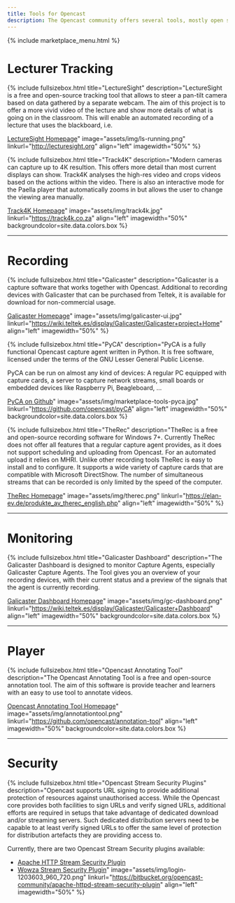 ```yaml
---
title: Tools for Opencast
description: The Opencast community offers several tools, mostly open source, that work together with Opencast to increase the functionality. These tools can improve the capture, offer a export or integration into other systems and much more.
---
```

{% include marketplace_menu.html %}

# Lecturer Tracking

{% include fullsizebox.html
title="LectureSight"
description="LectureSight is a free and open-source tracking tool that allows to steer a pan-tilt camera based on data gathered by a separate webcam. The aim of this project is to offer a more vivid video of the lecture and show more details of what is going on in the classroom. This will enable an automated recording of a lecture that uses the blackboard, i.e.

[LectureSight Homepage](http://lecturesight.org)"
image="assets/img/ls-running.png"
linkurl="http://lecturesight.org"
align="left"
imagewidth="50%"
%}

{% include fullsizebox.html
title="Track4K"
description="Modern cameras can capture up to 4K resultion. This offers more detail than most current displays can show. Track4K analyses the high-res video and crops videos based on the actions within the video. There is also an interactive mode for the Paella player that automatically zooms in but allows the user to change the viewing area manually.

[Track4K Homepage](https://track4k.co.za)"
image="assets/img/track4k.jpg"
linkurl="https://track4k.co.za"
align="left"
imagewidth="50%"
backgroundcolor=site.data.colors.box
%}

---

# Recording

{% include fullsizebox.html
title="Galicaster"
description="Galicaster is a capture software that works together with Opencast. Additional to recording devices with Galicaster that can be purchased from Teltek, it is available for download for non-commercial usage.

[Galicaster Homepage](https://wiki.teltek.es/display/Galicaster/Galicaster+project+Home)"
image="assets/img/galicaster-ui.jpg"
linkurl="https://wiki.teltek.es/display/Galicaster/Galicaster+project+Home"
align="left"
imagewidth="50%"
%}

{% include fullsizebox.html
title="PyCA"
description="PyCA is a fully functional Opencast capture agent written in Python. It is free software, licensed under the terms of the GNU Lesser General Public License.

PyCA can be run on almost any kind of devices: A regular PC equipped with capture cards, a server to capture network streams, small boards or embedded devices like Raspberry Pi, Beagleboard, …

[PyCA on Github](https://github.com/opencast/pyCA)"
image="assets/img/marketplace-tools-pyca.jpg"
linkurl="https://github.com/opencast/pyCA"
align="left"
imagewidth="50%"
backgroundcolor=site.data.colors.box
%}

{% include fullsizebox.html
title="TheRec"
description="TheRec is a free and open-source recording software for Windows 7+. Currently TheRec does not offer all features that a regular capture agent provides, as it does not support scheduling and uploading from Opencast. For an automated upload it relies on MHRI. Unlike other recording tools TheRec is easy to install and to configure. It supports a wide variety of capture cards that are compatible with Microsoft DirectShow. The number of simultaneous streams that can be recorded is only limited by the speed of the computer.

[TheRec Homepage](https://elan-ev.de/produkte_av_therec_english.php)"
image="assets/img/therec.png"
linkurl="https://elan-ev.de/produkte_av_therec_english.php"
align="left"
imagewidth="50%"
%}

---

# Monitoring

{% include fullsizebox.html
title="Galicaster Dashboard"
description="The Galicaster Dashboard is designed to monitor Capture Agents, especially Galicaster Capture Agents. The Tool gives you an overview of your recording devices, with their current status and a preview of the signals that the agent is currently recording.

[Galicaster Dashboard Homepage](https://wiki.teltek.es/display/Galicaster/Galicaster+Dashboard)"
image="assets/img/gc-dashboard.png"
linkurl="https://wiki.teltek.es/display/Galicaster/Galicaster+Dashboard"
align="left"
imagewidth="50%"
backgroundcolor=site.data.colors.box
%}

---

# Player

{% include fullsizebox.html
title="Opencast Annotating Tool"
description="The Opencast Annotating Tool is a free and open-source annotation tool. The aim of this software is provide teacher and learners with an easy to use tool to annotate videos.

[Opencast Annotating Tool Homepage](https://github.com/opencast/annotation-tool)"
image="assets/img/annotationtool.png"
linkurl="https://github.com/opencast/annotation-tool"
align="left"
imagewidth="50%"
backgroundcolor=site.data.colors.box
%}

---

# Security

{% include fullsizebox.html
title="Opencast Stream Security Plugins"
description="Opencast supports URL signing to provide additional protection of resources against unauthorised access. While the Opencast core provides both facilities to sign URLs and verify signed URLs, additional efforts are required in setups that take advantage of dedicated download and/or streaming servers. Such dedicated distribution servers need to be capable to at least verify signed URLs to offer the same level of protection for distribution artefacts they are providing access to.

Currently, there are two Opencast Stream Security plugins available:

- [Apache HTTP Stream Security Plugin](https://bitbucket.org/opencast-community/apache-httpd-stream-security-plugin)
- [Wowza Stream Security Plugin](https://bitbucket.org/opencast-community/wowza-stream-security-plugin/src)"
image="assets/img/login-1203603_960_720.png"
linkurl="https://bitbucket.org/opencast-community/apache-httpd-stream-security-plugin"
align="left"
imagewidth="50%"
%}
